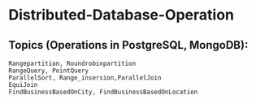 # Distributed-Database-Operation  


## Topics (Operations in PostgreSQL, MongoDB):    
    Rangepartition, Roundrobinpartition  
    RangeQuery, PointQuery  
    ParallelSort, Range_insersion,ParallelJoin  
    EquiJoin  
    FindBusinessBasedOnCity, FindBusinessBasedOnLocation 






